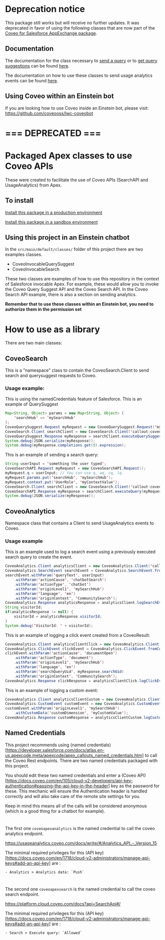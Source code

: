 # Deprecation notice

This package still works but will receive no further updates. It was deprecated in favor of using the following classes that are now part of the [Coveo for Salesforce AppExchange package](https://url.coveo.com/appexchangelisting).

## Documentation

The documentation for the class necessary to [send a query](https://docs.coveo.com/en/2988#executequery) or to [get query suggestions](https://docs.coveo.com/en/2988#querysuggest) can be found [here](https://docs.coveo.com/en/2988).

The documentation on how to use these classes to send usage analytics events can be found [here](https://docs.coveo.com/en/3118).

## Using Coveo within an Einstein bot

If you are looking how to use Coveo inside an Einstein bot, please visit: https://github.com/coveooss/lwc-coveobot


# === DEPRECATED ===

# Packaged Apex classes to use Coveo APIs

These were created to facilitate the use of Coveo APIs (SearchAPI and UsageAnalytics) from Apex.

## To install 

[Install this package in a production environment](https://login.salesforce.com/packaging/installPackage.apexp?p0=04t6A000003OkSUQA0)

[Install this package in a sandbox environment](https://test.salesforce.com/packaging/installPackage.apexp?p0=04t6A000003OkSUQA0)

## Using this project in an Einstein chatbot

In the `src/main/default/classes/` folder of this project there are two examples classes.

- CoveoInvocableQuerySuggest
- CoveoInvocableSearch

These two classes are examples of how to use this repository in the context of Salesforce invocable Apex.
For example, these would allow you to invoke the Coveo Query Suggest API and the Coveo Search API.
In the Coveo Search API example, there is also a section on sending analytics.

**Remember that to use these classes within an Einstein bot, you need to authorize them in the permission set**

# How to use as a library

There are two main classes:

## CoveoSearch

This is a "namespace" class to contain the CoveoSearch.Client to send search and querysuggest requests to Coveo.

### Usage example:

This is using the namedCredentials feature of Salesforce.
This is an example of QuerySuggest
```Java
Map<String, Object> params = new Map<String, Object> {
    'searchHub' => 'mySearchHub'
};
CoveoQuerySuggest.Request myRequest = new CoveoQuerySuggest.Request('my partial query', 'en', params);
CoveoSearch.Client searchClient = new CoveoSearch.Client('callout:coveoapexsearch', '{!$Credential.Password}');
CoveoQuerySuggest.Response myResponse = searchClient.executeQuerySuggest(myRequest);
System.debug(JSON.serialize(myResponse));
System.debug(myResponse.completions.get(0).expression);
```

This is an example of sending a search query:
```Java
String userInput = 'something the user typed';
CoveoSearchAPI.Request myRequest = new CoveoSearchAPI.Request();
myRequest.q = userInput; // You can use q, aq, cq, lq.
myRequest.params.put('searchHub', 'mySearchHub');
myRequest.context.put('UserRole', 'myContextValue');
CoveoSearch.Client searchClient = new CoveoSearch.Client('callout:coveoapexsearch', '{!$Credential.Password}');
CoveoSearchAPI.Response myResponse = searchClient.executeQuery(myRequest);
System.debug(JSON.serialize(myResponse));
```

## CoveoAnalytics

Namespace class that contains a Client to send UsageAnalytics events to Coveo.

### Usage example

This is an example used to log a search event using a previously executed search query to create the event.

```Java
CoveoAnalytics.Client analyticsClient = new CoveoAnalytics.Client('callout:coveoapexanalytics', '{!$Credential.Password}');
CoveoAnalytics.SearchEvent searchEvent = CoveoAnalytics.SearchEvent.fromQueryResponse(myResponse);
searchEvent.withParam('queryText', userInput)
    .withParam('actionCause', 'chatbotSearch')
    .withParam('actionType', 'chatbot')
    .withParam('originLevel1', 'mySearchHub')
    .withParam('language', 'en')
    .withParam('originContext', 'CommunitySearch');
CoveoAnalytics.Response analyticsResponse = analyticsClient.logSearchEvent(searchEvent, null);
String visitorId;
if(analyticsResponse != null) {
    visitorId = analyticsResponse.visitorId;
}
System.debug('VisitorId: ' + visitorId);
```

This is an example of logging a click event created from a CoveoResult:
``` Java
CoveoAnalytics.Client analyticsClientClick = new CoveoAnalytics.Client('callout:coveoapexanalytics', '{!$Credential.Password}');
CoveoAnalytics.ClickEvent clickEvent = CoveoAnalytics.ClickEvent.fromCoveoResult(myResponse.results.get(0));
clickEvent.withParam('actionCause', 'documentOpen')
    .withParam('actionType', 'document')
    .withParam('originLevel1', 'mySearchHub')
    .withParam('language', 'en')
    .withParam('searchQueryUid', myResponse.searchUid)
    .withParam('originContext', 'CommunitySearch');
CoveoAnalytics.Response clickResponse = analyticsClientClick.logClickEvent(clickEvent, visitorId);
```

This is an example of logging a custom event:
```Java
CoveoAnalytics.Client analyticsClientCustom = new CoveoAnalytics.Client('callout:coveoapexanalytics', '{!$Credential.Password}');
CoveoAnalytics.CustomEvent customEvent = new CoveoAnalytics.CustomEvent('myEventType', 'myEventValue', 'language');
customEvent.withParam('originLevel1', 'mySearchHub')
    .withCustomData('customDimension', 'myCustomValue');
CoveoAnalytics.Response customResponse = analyticsClientCustom.logCustomEvent(customEvent, visitorId);
```


## Named Credentials

This project recommends using (named credentials)[https://developer.salesforce.com/docs/atlas.en-us.apexcode.meta/apexcode/apex_callouts_named_credentials.htm] to call the Coveo Rest endpoints.
There are two named credentials packaged with this project.

You should edit these two named credentials and enter a (Coveo API)[https://docs.coveo.com/en/105/cloud-v2-developers/api-key-authentication#passing-the-api-key-in-the-header] key as the password for these.
This mechanic will ensure the Authentication header is handled correctly and will also take care of the remote site settings for you.

Keep in mind this means all of the calls will be considered anonymous (which is a good thing for a chatbot for example).

#
The first one `coveoapexanalytics` is the named credential to call the coveo analytics endpoint.

https://usageanalytics.coveo.com/docs/write/#/Analytics_API_-_Version_15

The minimal required privileges for this (API key)[https://docs.coveo.com/en/1718/cloud-v2-administrators/manage-api-keys#add-an-api-key] are : 
    
    - Analytics > Analytics data: `Push`

# 
The second one `coveoapexsearch` is the named credential to call the coveo search endpoint.

https://platform.cloud.coveo.com/docs?api=SearchApi#/

The minimal required privileges for this (API key)[https://docs.coveo.com/en/1718/cloud-v2-administrators/manage-api-keys#add-an-api-key] are : 

    - Search > Execute query: `Allowed`
